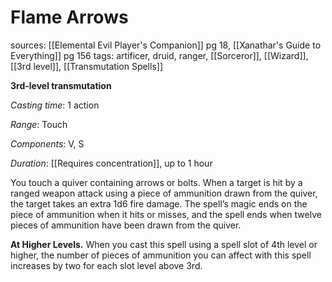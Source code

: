 # Flame Arrows
sources: [[Elemental Evil Player's Companion]] pg 18, [[Xanathar's Guide to Everything]] pg 156
tags: artificer, druid, ranger, [[Sorceror]], [[Wizard]], [[3rd level]], [[Transmutation Spells]]

**3rd-level transmutation**

*Casting time*: 1 action

*Range*: Touch

*Components*: V, S

*Duration*: [[Requires concentration]], up to 1 hour

You touch a quiver containing arrows or bolts. When a target is hit by a ranged weapon attack using a piece of ammunition drawn from the quiver, the target takes an extra 1d6 fire damage. The spell’s magic ends on the piece of ammunition when it hits or misses, and the spell ends when twelve pieces of ammunition have been drawn from the quiver.

**At Higher Levels.** When you cast this spell using a spell slot of 4th level or higher, the number of pieces of ammunition you can affect with this spell increases by two for each slot level above 3rd.
